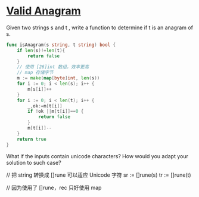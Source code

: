 # [Valid Anagram](https://leetcode-cn.com/problems/valid-anagram/)

Given two strings s and t , write a function to determine if t is an anagram of s.

```go
func isAnagram(s string, t string) bool {
    if len(s)!=len(t){
        return false
    }
    // 使用 [26]int 数组，效率更高
	// map 存储字节
	m := make(map[byte]int, len(s))
	for i := 0; i < len(s); i++ {
		m[s[i]]++
	}
	for i := 0; i < len(t); i++ {
		_,ok:=m[t[i]]
		if !ok ||m[t[i]]==0 {
			return false
		}
		m[t[i]]--
	}
	return true
}
```

What if the inputs contain unicode characters? How would you adapt your solution to such case?

// 把 string 转换成 []rune 可以适应 Unicode 字符
sr := []rune(s)
tr := []rune(t)

// 因为使用了 []rune，rec 只好使用 map
